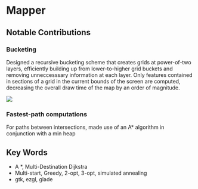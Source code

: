 # Mapper

## Notable Contributions

### Bucketing
Designed a recursive bucketing scheme that creates grids at power-of-two layers, efficiently building up from lower-to-higher grid buckets and removing unneccesssary information at each layer. Only features contained in sections of a grid in the current bounds of the screen are computed, decreasing the overall draw time of the map by an order of magnitude.

![](https://github.com/Evelyn-he/Mapper/blob/main/grid_lines.gif)

### Fastest-path computations
For paths between intersections, made use of an A* algorithm in conjunction with a min heap

## Key Words
* A *, Multi-Destination Dijkstra 
* Multi-start, Greedy, 2-opt, 3-opt, simulated annealing
* gtk, ezgl, glade
